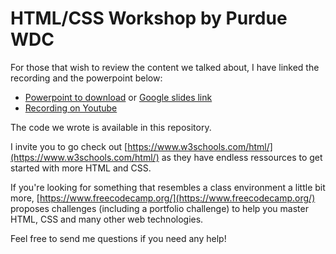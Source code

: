 # HTML/CSS Workshop by Purdue WDC

For those that wish to review the content we talked about, I have linked the recording and the powerpoint below:

- [Powerpoint to download](https://github.com/victoirebeaufils/HTML-CSS-Workshop/blob/master/HTML_CSS%20Workshop.pptx) or [Google slides link](https://docs.google.com/presentation/d/1Zl3Fk5DSTRprOz9_MpsoYYdAH1cr0-2Kr0ULp0UiJJE/edit?usp=sharing)
- [Recording on Youtube](https://www.youtube.com/watch?v=-5CLrdAc5Yo&ab_channel=VictoireBeaufils)

The code we wrote is available in this repository.

I invite you to go check out [https://www.w3schools.com/html/](https://www.w3schools.com/html/) as they have endless ressources to get started with more HTML and CSS.

If you're looking for something that resembles a class environment a little bit more, [https://www.freecodecamp.org/](https://www.freecodecamp.org/) proposes challenges (including a portfolio challenge) to help you master HTML, CSS and many other web technologies.

Feel free to send me questions if you need any help!
